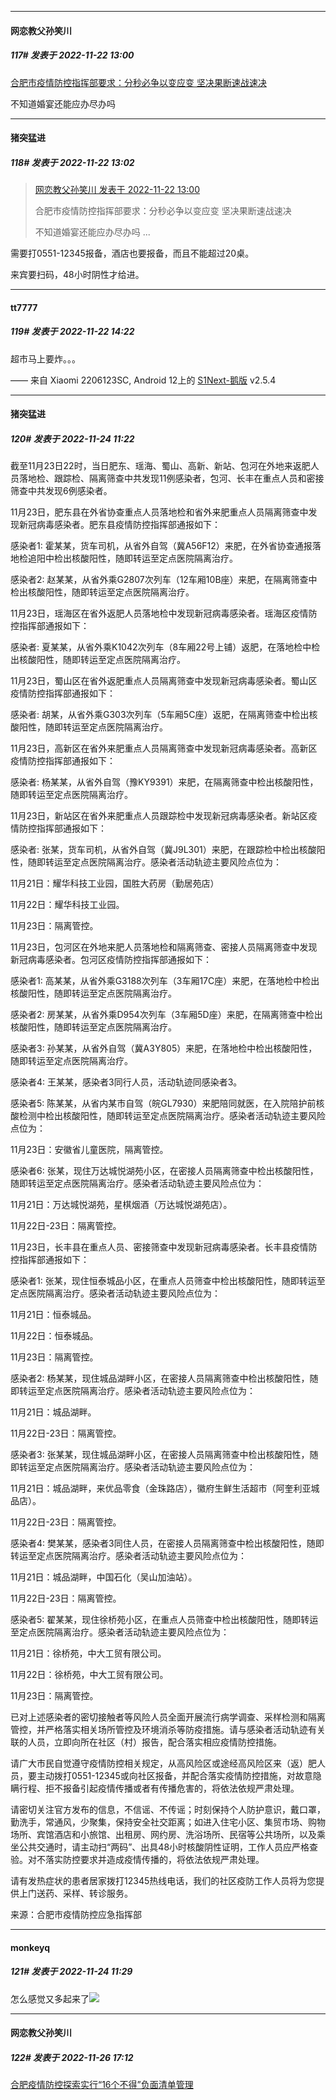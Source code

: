 

*****

####  网恋教父孙笑川  
##### 117#       发表于 2022-11-22 13:00

[合肥市疫情防控指挥部要求：分秒必争以变应变 坚决果断速战速决](https://mp.weixin.qq.com/s/XUiwd-0Fi5GZLqSmDy_OEA)

不知道婚宴还能应办尽办吗

*****

####  猪突猛进  
##### 118#       发表于 2022-11-22 13:02

<blockquote><a href="httphttps://bbs.saraba1st.com/2b/forum.php?mod=redirect&amp;goto=findpost&amp;pid=58551616&amp;ptid=2100643" target="_blank">网恋教父孙笑川 发表于 2022-11-22 13:00</a>

合肥市疫情防控指挥部要求：分秒必争以变应变 坚决果断速战速决

不知道婚宴还能应办尽办吗 ...</blockquote>
需要打0551-12345报备，酒店也要报备，而且不能超过20桌。

来宾要扫码，48小时阴性才给进。



*****

####  tt7777  
##### 119#       发表于 2022-11-22 14:22

超市马上要炸。。。

—— 来自 Xiaomi 2206123SC, Android 12上的 [S1Next-鹅版](https://github.com/ykrank/S1-Next/releases) v2.5.4



*****

####  猪突猛进  
##### 120#       发表于 2022-11-24 11:22

截至11月23日22时，当日肥东、瑶海、蜀山、高新、新站、包河在外地来返肥人员落地检、跟踪检、隔离筛查中共发现11例感染者，包河、长丰在重点人员和密接筛查中共发现6例感染者。 

11月23日，肥东县在外省协查重点人员落地检和省外来肥重点人员隔离筛查中发现新冠病毒感染者。肥东县疫情防控指挥部通报如下：

感染者1: 霍某某，货车司机，从省外自驾（冀A56F12）来肥，在外省协查通报落地检追阳中检出核酸阳性，随即转运至定点医院隔离治疗。

感染者2: 赵某某，从省外乘G2807次列车（12车厢10B座）来肥，在隔离筛查中检出核酸阳性，随即转运至定点医院隔离治疗。 

11月23日，瑶海区在省外返肥人员落地检中发现新冠病毒感染者。瑶海区疫情防控指挥部通报如下：

感染者: 夏某某，从省外乘K1042次列车（8车厢22号上铺）返肥，在落地检中检出核酸阳性，随即转运至定点医院隔离治疗。 

11月23日，蜀山区在省外返肥重点人员隔离筛查中发现新冠病毒感染者。蜀山区疫情防控指挥部通报如下：

感染者: 胡某，从省外乘G303次列车（5车厢5C座）返肥，在隔离筛查中检出核酸阳性，随即转运至定点医院隔离治疗。 

11月23日，高新区在省外来肥重点人员隔离筛查中发现新冠病毒感染者。高新区疫情防控指挥部通报如下：

感染者: 杨某某，从省外自驾（豫KY9391）来肥，在隔离筛查中检出核酸阳性，随即转运至定点医院隔离治疗。 

11月23日，新站区在省外来肥重点人员跟踪检中发现新冠病毒感染者。新站区疫情防控指挥部通报如下：

感染者: 张某，货车司机，从省外自驾（冀J9L301）来肥，在跟踪检中检出核酸阳性，随即转运至定点医院隔离治疗。感染者活动轨迹主要风险点位为：

11月21日：耀华科技工业园，国胜大药房（勤居苑店）

11月22日：耀华科技工业园。

11月23日：隔离管控。 

11月23日，包河区在外地来肥人员落地检和隔离筛查、密接人员隔离筛查中发现新冠病毒感染者。包河区疫情防控指挥部通报如下：

感染者1: 高某某，从省外乘G3188次列车（3车厢17C座）来肥，在落地检中检出核酸阳性，随即转运至定点医院隔离治疗。

感染者2: 房某某，从省外乘D954次列车（3车厢5D座）来肥，在隔离筛查中检出核酸阳性，随即转运至定点医院隔离治疗。

感染者3: 孙某某，从省外自驾（冀A3Y805）来肥，在落地检中检出核酸阳性，随即转运至定点医院隔离治疗。

感染者4: 王某某，感染者3同行人员，活动轨迹同感染者3。

感染者5: 陈某某，从省内某市自驾（皖GL7930）来肥陪同就医，在入院陪护前核酸检测中检出核酸阳性，随即转运至定点医院隔离治疗。感染者活动轨迹主要风险点位为：

11月23日：安徽省儿童医院，隔离管控。

感染者6: 张某，现住万达城悦湖苑小区，在密接人员隔离筛查中检出核酸阳性，随即转运至定点医院隔离治疗。感染者活动轨迹主要风险点位为：

11月21日：万达城悦湖苑，星棋烟酒（万达城悦湖苑店）。

11月22日-23日：隔离管控。 

11月23日，长丰县在重点人员、密接筛查中发现新冠病毒感染者。长丰县疫情防控指挥部通报如下：

感染者1: 张某，现住恒泰城品小区，在重点人员筛查中检出核酸阳性，随即转运至定点医院隔离治疗。感染者活动轨迹主要风险点位为：

11月21日：恒泰城品。

11月22日：恒泰城品。

11月23日：隔离管控。

感染者2: 杨某某，现住城品湖畔小区，在密接人员隔离筛查中检出核酸阳性，随即转运至定点医院隔离治疗。感染者活动轨迹主要风险点位为：

11月21日：城品湖畔。

11月22日-23日：隔离管控。

感染者3: 张某某，现住城品湖畔小区，在密接人员隔离筛查中检出核酸阳性，随即转运至定点医院隔离治疗。感染者活动轨迹主要风险点位为：

11月21日：城品湖畔，来优品零食（金珠路店），徽府生鲜生活超市（阿奎利亚城品店）。

11月22日-23日：隔离管控。

感染者4: 樊某某，感染者3同住人员，在密接人员隔离筛查中检出核酸阳性，随即转运至定点医院隔离治疗。感染者活动轨迹主要风险点位为：

11月21日：城品湖畔，中国石化（吴山加油站）。

11月22日-23日：隔离管控。

感染者5: 翟某某，现住徐桥苑小区，在重点人员筛查中检出核酸阳性，随即转运至定点医院隔离治疗。感染者活动轨迹主要风险点位为：

11月21日：徐桥苑，中大工贸有限公司。

11月22日：徐桥苑，中大工贸有限公司。

11月23日：隔离管控。 

已对上述感染者的密切接触者等风险人员全面开展流行病学调查、采样检测和隔离管控，并严格落实相关场所管控及环境消杀等防疫措施。请与感染者活动轨迹有关联的人员，立即向所在社区（村）报告，配合落实相应疫情防控措施。

请广大市民自觉遵守疫情防控相关规定，从高风险区或途经高风险区来（返）肥人员，要主动拨打0551-12345或向社区报备，并配合落实疫情防控措施，对故意隐瞒行程、拒不报备引起疫情传播或者有传播危害的，将依法依规严肃处理。

请密切关注官方发布的信息，不信谣、不传谣；时刻保持个人防护意识，戴口罩，勤洗手，常通风，少聚集，保持安全社交距离；如进入住宅小区、集贸市场、购物场所、宾馆酒店和小旅馆、出租房、网约房、洗浴场所、民宿等公共场所，以及乘坐公共交通时，请主动扫“两码”、出具48小时核酸阴性证明，工作人员应严格查验。对不落实防控要求并造成疫情传播的，将依法依规严肃处理。

请有发热症状的患者居家拨打12345热线电话，我们的社区疫防工作人员将为您提供上门送药、采样、转诊服务。

来源：合肥市疫情防控应急指挥部



*****

####  monkeyq  
##### 121#       发表于 2022-11-24 11:29

怎么感觉又多起来了<img src="https://static.saraba1st.com/image/smiley/face2017/001.png" referrerpolicy="no-referrer">



*****

####  网恋教父孙笑川  
##### 122#       发表于 2022-11-26 17:12

[合肥疫情防控探索实行“16个不得”负面清单管理](https://m.guancha.cn/politics/2022_11_26_668643.shtml?s=fwrphbios)

